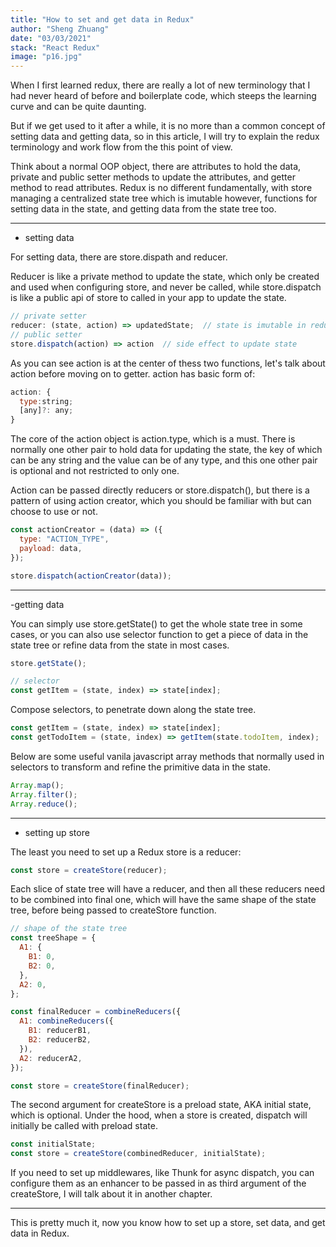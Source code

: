 ```yaml
---
title: "How to set and get data in Redux"
author: "Sheng Zhuang"
date: "03/03/2021"
stack: "React Redux"
image: "p16.jpg"
---
```


When I first learned redux, there are really a lot of new terminology that I had never heard of before and boilerplate code, which steeps the learning curve and can be quite daunting.

But if we get used to it after a while, it is no more than a common concept of setting data and getting data, so in this article, I will try to explain the redux terminology and work flow from the this point of view.

Think about a normal OOP object, there are attributes to hold the data, private and public setter methods to update the attributes, and getter method to read attributes. Redux is no different fundamentally, with store managing a centralized state tree which is imutable however, functions for setting data in the state, and getting data from the state tree too.

---

- setting data

For setting data, there are store.dispath and reducer.

Reducer is like a private method to update the state, which only be created and used when configuring store, and never be called, while store.dispatch is like a public api of store to called in your app to update the state.

```js
// private setter
reducer: (state, action) => updatedState;  // state is imutable in redux
// public setter
store.dispatch(action) => action  // side effect to update state
```

As you can see action is at the center of thess two functions, let's talk about action before moving on to getter.
action has basic form of:

```js
action: {
  type:string;
  [any]?: any;
}
```

The core of the action object is action.type, which is a must. There is normally one other pair to hold data for updating the state, the key of which can be any string and the value can be of any type, and this one other pair is optional and not restricted to only one.

Action can be passed directly reducers or store.dispatch(), but there is a pattern of using action creator, which you should be familiar with but can choose to use or not.

```js
const actionCreator = (data) => ({
  type: "ACTION_TYPE",
  payload: data,
});

store.dispatch(actionCreator(data));
```

---

-getting data

You can simply use store.getState() to get the whole state tree in some cases, or you can also use selector function to get a piece of data in the state tree or refine data from the state in most cases.

```js
store.getState();

// selector
const getItem = (state, index) => state[index];
```

Compose selectors, to penetrate down along the state tree.

```js
const getItem = (state, index) => state[index];
const getTodoItem = (state, index) => getItem(state.todoItem, index);
```

Below are some useful vanila javascript array methods that normally used in selectors to transform and refine the primitive data in the state.

```js
Array.map();
Array.filter();
Array.reduce();
```

---

- setting up store

The least you need to set up a Redux store is a reducer:

```js
const store = createStore(reducer);
```

Each slice of state tree will have a reducer, and then all these reducers need to be combined into final one, which will have the same shape of the state tree, before being passed to createStore function.

```js
// shape of the state tree
const treeShape = {
  A1: {
    B1: 0,
    B2: 0,
  },
  A2: 0,
};

const finalReducer = combineReducers({
  A1: combineReducers({
    B1: reducerB1,
    B2: reducerB2,
  }),
  A2: reducerA2,
});

const store = createStore(finalReducer);
```

The second argument for createStore is a preload state, AKA initial state, which is optional. Under the hood, when a store is created, dispatch will initially be called with preload state.

```js
const initialState;
const store = createStore(combinedReducer, initialState);
```

If you need to set up middlewares, like Thunk for async dispatch, you can configure them as an enhancer to be passed in as third argument of the createStore, I will talk about it in another chapter.

---

This is pretty much it, now you know how to set up a store, set data, and get data in Redux.
